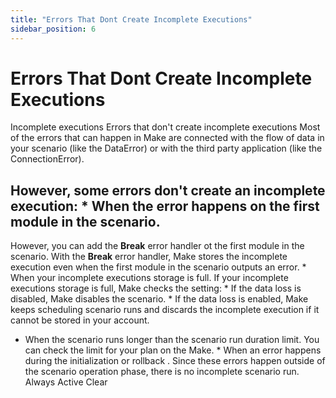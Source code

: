 ```yaml
---
title: "Errors That Dont Create Incomplete Executions"
sidebar_position: 6
---
```


# Errors That Dont Create Incomplete Executions

Incomplete executions Errors that don't create incomplete executions Most of the errors that can happen in Make are connected with the flow of data in your scenario (like the DataError) or with the third party application (like the ConnectionError).

## However, some errors don't create an incomplete execution: * When the error happens on the first module in the scenario.

However, you can add the **Break** error handler ot the first module in the scenario. With the **Break** error handler, Make stores the incomplete execution even when the first module in the scenario outputs an error. * When your incomplete executions storage is full. If your incomplete executions storage is full, Make checks the  setting: * If the data loss is disabled, Make disables the scenario. * If the data loss is enabled, Make keeps scheduling scenario runs and discards the incomplete execution if it cannot be stored in your account.

* When the scenario runs longer than the scenario run duration limit. You can check the limit for your plan on the Make. * When an error happens during the initialization or rollback . Since these errors happen outside of the scenario operation phase, there is no incomplete scenario run. Always Active Clear